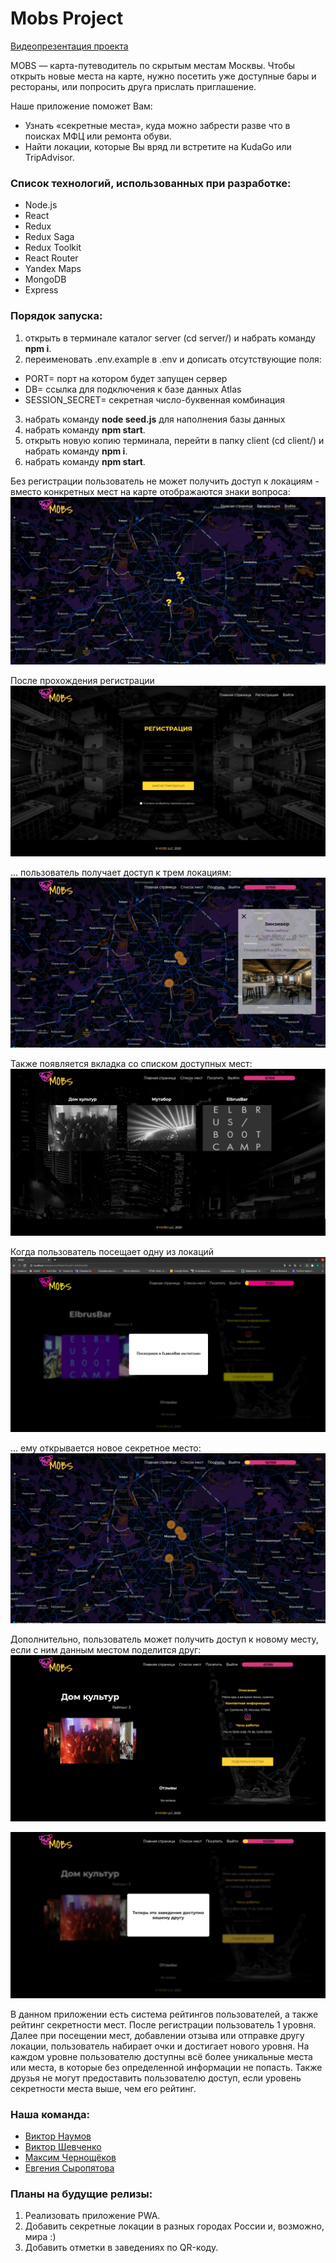 # Mobs Project

[Видеопрезентация проекта](https://www.youtube.com/watch?v=1YHSzK1BT7E&t=1800s&ab_channel=ElbrusCodingBootcamp)

MOBS — карта-путеводитель по скрытым местам Москвы. Чтобы открыть новые места на карте, нужно посетить уже доступные бары и рестораны, или попросить друга прислать приглашение. 

Наше приложение поможет Вам:
- Узнать «секретные места», куда можно забрести разве что в поисках МФЦ или ремонта обуви.
- Найти локации, которые Вы вряд ли встретите на KudaGo или TripAdvisor.

### Список технологий, использованных при разработке:

* Node.js
* React
* Redux
* Redux Saga
* Redux Toolkit
* React Router
* Yandex Maps
* MongoDB
* Express

### Порядок запуска:
1. открыть в терминале каталог server (cd server/) и набрать команду **npm i**.
2. переименовать .env.example в .env и дописать отсутствующие поля:
- PORT= порт на котором будет запущен сервер
- DB= ссылка для подключения к базе данных Atlas
- SESSION_SECRET= секретная число-буквенная комбинация
3. набрать команду **node seed.js** для наполнения базы данных
4. набрать команду **npm start**.
5. открыть новую копию терминала, перейти в папку client (cd client/) и набрать команду **npm i**.
6. набрать команду **npm start**.

Без регистрации пользователь не может получить доступ к локациям - вместо конкретных мест на карте отображаются знаки вопроса:
![alt text](client/public/img/screenshots/1.png)

После прохождения регистрации
![alt text](client/public/img/screenshots/2.png)

... пользователь получает доступ к трем локациям:
![alt text](client/public/img/screenshots/3.png)

Также появляется вкладка со списком доступных мест:
![alt text](client/public/img/screenshots/4.png)

Когда пользователь посещает одну из локаций
![alt text](client/public/img/screenshots/5.png)

... ему открывается новое секретное место:
![alt text](client/public/img/screenshots/6.png)

Дополнительно, пользователь может получить доступ к новому месту, если с ним данным местом поделится друг:
![alt text](client/public/img/screenshots/7.png)

![alt text](client/public/img/screenshots/8.png)

В данном приложении есть система рейтингов пользователей, а также рейтинг секретности мест. После регистрации пользователь 1 уровня. 
Далее при посещении мест, добавлении отзыва или отправке другу локации, пользователь набирает очки и достигает нового уровня. 
На каждом уровне пользователю доступны всё более уникальные места или места, в которые без определенной информации не попасть. 
Также друзья не могут предоставить пользователю доступ, если уровень секретности места выше, чем его рейтинг.

### Наша команда:
* [Виктор Наумов](https://github.com/jetpack024)
* [Виктор Шевченко](https://github.com/tityocheck)
* [Максим Чернощёков](https://github.com/maxche86)
* [Евгения Сыропятова](https://github.com/Marvelanda)

### Планы на будущие релизы:

1. Реализовать приложение PWA.
2. Добавить секретные локации в разных городах России и, возможно, мира :)
3. Добавить отметки в заведениях по QR-коду.
